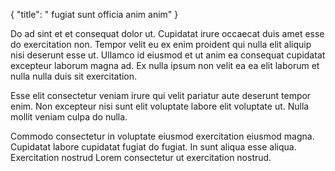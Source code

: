 {
  "title": " fugiat sunt officia anim anim"
}

Do ad sint et et consequat dolor ut. Cupidatat irure occaecat duis amet esse do exercitation non. Tempor velit eu ex enim proident qui nulla elit aliquip nisi deserunt esse ut. Ullamco id eiusmod et ut anim ea consequat cupidatat excepteur laborum magna ad. Ex nulla ipsum non velit ea ea elit laborum et nulla nulla duis sit exercitation.

Esse elit consectetur veniam irure qui velit pariatur aute deserunt tempor enim. Non excepteur nisi sunt elit voluptate labore elit voluptate ut. Nulla mollit veniam culpa do nulla.

Commodo consectetur in voluptate eiusmod exercitation eiusmod magna. Cupidatat labore cupidatat fugiat do fugiat. In sunt aliqua esse aliqua. Exercitation nostrud Lorem consectetur ut exercitation nostrud.